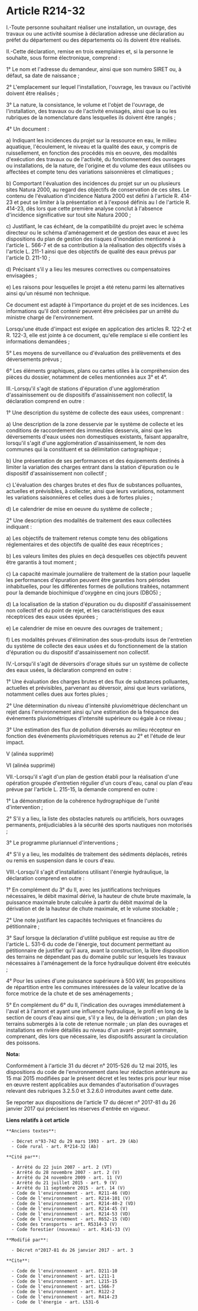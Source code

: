 # Article R214-32

I.-Toute personne souhaitant réaliser une installation, un ouvrage, des travaux ou une activité soumise à déclaration adresse
une déclaration au préfet du département ou des départements où ils doivent être réalisés. 

II.-Cette déclaration, remise en trois exemplaires et, si la personne le souhaite, sous forme électronique, comprend : 

1° Le nom et l'adresse du demandeur, ainsi que son numéro SIRET ou, à défaut, sa date de naissance ; 

2° L'emplacement sur lequel l'installation, l'ouvrage, les travaux ou l'activité doivent être réalisés ; 

3° La nature, la consistance, le volume et l'objet de l'ouvrage, de l'installation, des travaux ou de l'activité envisagés,
ainsi que la ou les rubriques de la nomenclature dans lesquelles ils doivent être rangés ; 

4° Un document : 

a) Indiquant les incidences du projet sur la ressource en eau, le milieu aquatique, l'écoulement, le niveau et la qualité des
eaux, y compris de ruissellement, en fonction des procédés mis en oeuvre, des modalités d'exécution des travaux ou de
l'activité, du fonctionnement des ouvrages ou installations, de la nature, de l'origine et du volume des eaux utilisées ou
affectées et compte tenu des variations saisonnières et climatiques ; 

b) Comportant l'évaluation des incidences du projet sur un ou plusieurs sites Natura 2000, au regard des objectifs de
conservation de ces sites. Le contenu de l'évaluation d'incidence Natura 2000 est défini à l'article R. 414-23 et peut se
limiter à la présentation et à l'exposé définis au I de l'article R. 414-23, dès lors que cette première analyse conclut à
l'absence d'incidence significative sur tout site Natura 2000 ; 

c) Justifiant, le cas échéant, de la compatibilité du projet avec le schéma directeur ou le schéma d'aménagement et de
gestion des eaux et avec les dispositions du plan de gestion des risques d'inondation mentionné à l'article L. 566-7 et de sa
contribution à la réalisation des objectifs visés à l'article L. 211-1 ainsi que des objectifs de qualité des eaux prévus par
l'article D. 211-10 ; 

d) Précisant s'il y a lieu les mesures correctives ou compensatoires envisagées ; 

e) Les raisons pour lesquelles le projet a été retenu parmi les alternatives ainsi qu'un résumé non technique. 

Ce document est adapté à l'importance du projet et de ses incidences. Les informations qu'il doit contenir peuvent être
précisées par un arrêté du ministre chargé de l'environnement. 

Lorsqu'une étude d'impact est exigée en application des articles R. 122-2 et R. 122-3, elle est jointe à ce document, qu'elle
remplace si elle contient les informations demandées ; 

5° Les moyens de surveillance ou d'évaluation des prélèvements et des déversements prévus ; 

6° Les éléments graphiques, plans ou cartes utiles à la compréhension des pièces du dossier, notamment de celles mentionnées
aux 3° et 4°. 

III.-Lorsqu'il s'agit de stations d'épuration d'une agglomération d'assainissement ou de dispositifs d'assainissement non
collectif, la déclaration comprend en outre : 

1° Une description du système de collecte des eaux usées, comprenant : 

a) Une description de la zone desservie par le système de collecte et les conditions de raccordement des immeubles desservis,
ainsi que les déversements d'eaux usées non domestiques existants, faisant apparaître, lorsqu'il s'agit d'une agglomération
d'assainissement, le nom des communes qui la constituent et sa délimitation cartographique ; 

b) Une présentation de ses performances et des équipements destinés à limiter la variation des charges entrant dans la
station d'épuration ou le dispositif d'assainissement non collectif ; 

c) L'évaluation des charges brutes et des flux de substances polluantes, actuelles et prévisibles, à collecter, ainsi que
leurs variations, notamment les variations saisonnières et celles dues à de fortes pluies ; 

d) Le calendrier de mise en oeuvre du système de collecte ; 

2° Une description des modalités de traitement des eaux collectées indiquant : 

a) Les objectifs de traitement retenus compte tenu des obligations réglementaires et des objectifs de qualité des eaux
réceptrices ; 

b) Les valeurs limites des pluies en deçà desquelles ces objectifs peuvent être garantis à tout moment ; 

c) La capacité maximale journalière de traitement de la station pour laquelle les performances d'épuration peuvent être
garanties hors périodes inhabituelles, pour les différentes formes de pollutions traitées, notamment pour la demande
biochimique d'oxygène en cinq jours (DBO5) ; 

d) La localisation de la station d'épuration ou du dispositif d'assainissement non collectif et du point de rejet, et les
caractéristiques des eaux réceptrices des eaux usées épurées ; 

e) Le calendrier de mise en oeuvre des ouvrages de traitement ; 

f) Les modalités prévues d'élimination des sous-produits issus de l'entretien du système de collecte des eaux usées et du
fonctionnement de la station d'épuration ou du dispositif d'assainissement non collectif. 

IV.-Lorsqu'il s'agit de déversoirs d'orage situés sur un système de collecte des eaux usées, la déclaration comprend en
outre : 

1° Une évaluation des charges brutes et des flux de substances polluantes, actuelles et prévisibles, parvenant au déversoir,
ainsi que leurs variations, notamment celles dues aux fortes pluies ; 

2° Une détermination du niveau d'intensité pluviométrique déclenchant un rejet dans l'environnement ainsi qu'une estimation
de la fréquence des événements pluviométriques d'intensité supérieure ou égale à ce niveau ; 

3° Une estimation des flux de pollution déversés au milieu récepteur en fonction des événements pluviométriques retenus au 2°
et l'étude de leur impact. 

V (alinéa supprimé)

VI (alinéa supprimé)

VII.-Lorsqu'il s'agit d'un plan de gestion établi pour la réalisation d'une opération groupée d'entretien régulier d'un cours
d'eau, canal ou plan d'eau prévue par l'article L. 215-15, la demande comprend en outre : 

1° La démonstration de la cohérence hydrographique de l'unité d'intervention ; 

2° S'il y a lieu, la liste des obstacles naturels ou artificiels, hors ouvrages permanents, préjudiciables à la sécurité des
sports nautiques non motorisés ; 

3° Le programme pluriannuel d'interventions ; 

4° S'il y a lieu, les modalités de traitement des sédiments déplacés, retirés ou remis en suspension dans le cours d'eau. 

VIII.-Lorsqu'il s'agit d'installations utilisant l'énergie hydraulique, la déclaration comprend en outre : 

1° En complément du 3° du II, avec les justifications techniques nécessaires, le débit maximal dérivé, la hauteur de chute
brute maximale, la puissance maximale brute calculée à partir du débit maximal de la dérivation et de la hauteur de chute
maximale, et le volume stockable ; 

2° Une note justifiant les capacités techniques et financières du pétitionnaire ; 

3° Sauf lorsque la déclaration d'utilité publique est requise au titre de l'article L. 531-6 du code de l'énergie, tout
document permettant au pétitionnaire de justifier qu'il aura, avant la construction, la libre disposition des terrains ne
dépendant pas du domaine public sur lesquels les travaux nécessaires à l'aménagement de la force hydraulique doivent être
exécutés ; 

4° Pour les usines d'une puissance supérieure à 500 kW, les propositions de répartition entre les communes intéressées de la
valeur locative de la force motrice de la chute et de ses aménagements ; 

5° En complément du 6° du II, l'indication des ouvrages immédiatement à l'aval et à l'amont et ayant une influence
hydraulique, le profil en long de la section de cours d'eau ainsi que, s'il y a lieu, de la dérivation ; un plan des terrains
submergés à la cote de retenue normale ; un plan des ouvrages et installations en rivière détaillés au niveau d'un avant-
projet sommaire, comprenant, dès lors que nécessaire, les dispositifs assurant la circulation des poissons.

**Nota:**

Conformément à l'article 31 du décret n° 2015-526 du 12 mai 2015, les dispositions du code de l'environnement dans leur
rédaction antérieure au 15 mai 2015 modifiées par le présent décret et les textes pris pour leur mise en œuvre restent
applicables aux demandes d'autorisation d'ouvrages relevant des rubriques 3.2.5.0 et 3.2.6.0 introduites avant cette date.

Se reporter aux dispositions de l'article 17 du décret n° 2017-81 du 26 janvier 2017 qui précisent les réserves d'entrée en
vigueur.

**Liens relatifs à cet article**

	**Anciens textes**:

	  - Décret n°93-742 du 29 mars 1993 - art. 29 (Ab)
	  - Code rural - art. R*214-32 (Ab)

	**Cité par**:

	  - Arrêté du 22 juin 2007 - art. 2 (VT)
	  - Arrêté du 28 novembre 2007 - art. 2 (V)
	  - Arrêté du 24 novembre 2009 - art. 11 (V)
	  - Arrêté du 21 juillet 2015 - art. 9 (V)
	  - Arrêté du 11 septembre 2015 - art. 14 (V)
	  - Code de l'environnement - art. R211-46 (VD)
	  - Code de l'environnement - art. R214-101 (V)
	  - Code de l'environnement - art. R214-40-2 (VD)
	  - Code de l'environnement - art. R214-45 (V)
	  - Code de l'environnement - art. R214-53 (VD)
	  - Code de l'environnement - art. R652-15 (VD)
	  - Code des transports - art. R5314-3 (V)
	  - Code forestier (nouveau) - art. R141-33 (V)

	**Modifié par**:

	  - Décret n°2017-81 du 26 janvier 2017 - art. 3

	**Cite**:

	  - Code de l'environnement - art. D211-10
	  - Code de l'environnement - art. L211-1
	  - Code de l'environnement - art. L215-15
	  - Code de l'environnement - art. L566-7
	  - Code de l'environnement - art. R122-2
	  - Code de l'environnement - art. R414-23
	  - Code de l'énergie - art. L531-6
